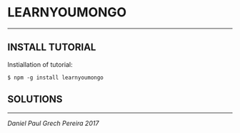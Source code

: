 # LEARNYOUMONGO
---

## INSTALL TUTORIAL

Instiallation of tutorial:
```
$ npm -g install learnyoumongo
```

## SOLUTIONS


---

*Daniel Paul Grech Pereira 2017*
